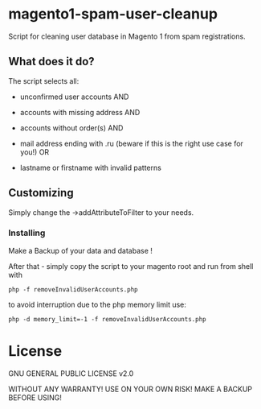 # magento1-spam-user-cleanup

Script for cleaning user database in Magento 1 from spam registrations.

## What does it do?

The script selects all:

- unconfirmed user accounts AND
- accounts with missing address AND
- accounts without order(s) AND

- mail address ending with .ru (beware if this is the right use case for you!) OR
- lastname or firstname with invalid patterns

## Customizing

Simply change the ->addAttributeToFilter to your needs.

### Installing

Make a Backup of your data and database !

After that - simply copy the script to your magento root and run from shell with

```
php -f removeInvalidUserAccounts.php
```

to avoid interruption due to the php memory limit use:

```
php -d memory_limit=-1 -f removeInvalidUserAccounts.php
```

# License

GNU GENERAL PUBLIC LICENSE v2.0

WITHOUT ANY WARRANTY!
USE ON YOUR OWN RISK!
MAKE A BACKUP BEFORE USING!

